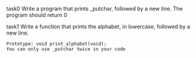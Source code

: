 task0
Write a program that prints _putchar, followed by a new line.
    The program should return 0

task1
Write a function that prints the alphabet, in lowercase, followed by a new line.

    Prototype: void print_alphabet(void);
    You can only use _putchar twice in your code

